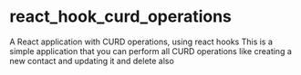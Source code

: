 # react_hook_curd_operations
A React application with CURD operations, using react hooks
This is a simple application that you can perform all CURD operations like creating a new contact and updating it and delete also
